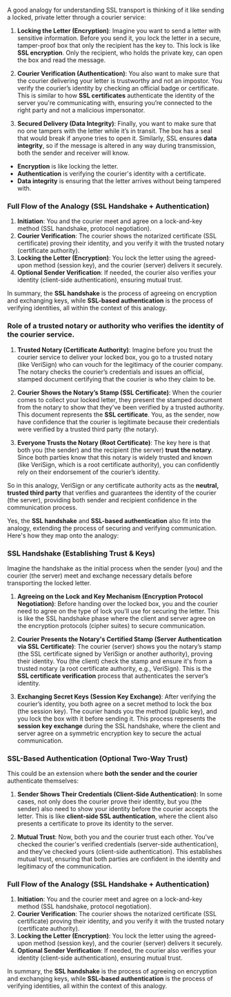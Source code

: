 A good analogy for understanding SSL transport is thinking of it like sending a locked, private letter through a courier service:

1. **Locking the Letter (Encryption)**: Imagine you want to send a letter with sensitive information. Before you send it, you lock the letter in a secure, tamper-proof box that only the recipient has the key to. This lock is like **SSL encryption**. Only the recipient, who holds the private key, can open the box and read the message.

2. **Courier Verification (Authentication)**: You also want to make sure that the courier delivering your letter is trustworthy and not an impostor. You verify the courier’s identity by checking an official badge or certificate. This is similar to how **SSL certificates** authenticate the identity of the server you're communicating with, ensuring you’re connected to the right party and not a malicious impersonator.

3. **Secured Delivery (Data Integrity)**: Finally, you want to make sure that no one tampers with the letter while it’s in transit. The box has a seal that would break if anyone tries to open it. Similarly, SSL ensures **data integrity**, so if the message is altered in any way during transmission, both the sender and receiver will know.


- **Encryption** is like locking the letter.
- **Authentication** is verifying the courier's identity with a certificate.
- **Data integrity** is ensuring that the letter arrives without being tampered with.

### **Full Flow of the Analogy (SSL Handshake + Authentication)**
1. **Initiation**: You and the courier meet and agree on a lock-and-key method (SSL handshake, protocol negotiation).
2. **Courier Verification**: The courier shows the notarized certificate (SSL certificate) proving their identity, and you verify it with the trusted notary (certificate authority).
3. **Locking the Letter (Encryption)**: You lock the letter using the agreed-upon method (session key), and the courier (server) delivers it securely. 
4. **Optional Sender Verification**: If needed, the courier also verifies your identity (client-side authentication), ensuring mutual trust.

In summary, the **SSL handshake** is the process of agreeing on encryption and exchanging keys, while **SSL-based authentication** is the process of verifying identities, all within the context of this analogy.

### Role of a **trusted notary or authority** who verifies the identity of the courier service.


1. **Trusted Notary (Certificate Authority)**: Imagine before you trust the courier service to deliver your locked box, you go to a trusted notary (like VeriSign) who can vouch for the legitimacy of the courier company. The notary checks the courier’s credentials and issues an official, stamped document certifying that the courier is who they claim to be.

2. **Courier Shows the Notary’s Stamp (SSL Certificate)**: When the courier comes to collect your locked letter, they present the stamped document from the notary to show that they’ve been verified by a trusted authority. This document represents the **SSL certificate**. You, as the sender, now have confidence that the courier is legitimate because their credentials were verified by a trusted third party (the notary).

3. **Everyone Trusts the Notary (Root Certificate)**: The key here is that both you (the sender) and the recipient (the server) **trust the notary**. Since both parties know that this notary is widely trusted and known (like VeriSign, which is a root certificate authority), you can confidently rely on their endorsement of the courier’s identity. 

So in this analogy, VeriSign or any certificate authority acts as the **neutral, trusted third party** that verifies and guarantees the identity of the courier (the server), providing both sender and recipient confidence in the communication process.

Yes, the **SSL handshake** and **SSL-based authentication** also fit into the analogy, extending the process of securing and verifying communication. Here's how they map onto the analogy:

### **SSL Handshake (Establishing Trust & Keys)**
Imagine the handshake as the initial process when the sender (you) and the courier (the server) meet and exchange necessary details before transporting the locked letter.

1. **Agreeing on the Lock and Key Mechanism (Encryption Protocol Negotiation)**: Before handing over the locked box, you and the courier need to agree on the type of lock you'll use for securing the letter. This is like the SSL handshake phase where the client and server agree on the encryption protocols (cipher suites) to secure communication.

2. **Courier Presents the Notary's Certified Stamp (Server Authentication via SSL Certificate)**: The courier (server) shows you the notary’s stamp (the SSL certificate signed by VeriSign or another authority), proving their identity. You (the client) check the stamp and ensure it's from a trusted notary (a root certificate authority, e.g., VeriSign). This is the **SSL certificate verification** process that authenticates the server’s identity.

3. **Exchanging Secret Keys (Session Key Exchange)**: After verifying the courier’s identity, you both agree on a secret method to lock the box (the session key). The courier hands you the method (public key), and you lock the box with it before sending it. This process represents the **session key exchange** during the SSL handshake, where the client and server agree on a symmetric encryption key to secure the actual communication.

### **SSL-Based Authentication (Optional Two-Way Trust)**
This could be an extension where **both the sender and the courier** authenticate themselves:

1. **Sender Shows Their Credentials (Client-Side Authentication)**: In some cases, not only does the courier prove their identity, but you (the sender) also need to show your identity before the courier accepts the letter. This is like **client-side SSL authentication**, where the client also presents a certificate to prove its identity to the server.

2. **Mutual Trust**: Now, both you and the courier trust each other. You've checked the courier's verified credentials (server-side authentication), and they’ve checked yours (client-side authentication). This establishes mutual trust, ensuring that both parties are confident in the identity and legitimacy of the communication.

### **Full Flow of the Analogy (SSL Handshake + Authentication)**
1. **Initiation**: You and the courier meet and agree on a lock-and-key method (SSL handshake, protocol negotiation).
2. **Courier Verification**: The courier shows the notarized certificate (SSL certificate) proving their identity, and you verify it with the trusted notary (certificate authority).
3. **Locking the Letter (Encryption)**: You lock the letter using the agreed-upon method (session key), and the courier (server) delivers it securely. 
4. **Optional Sender Verification**: If needed, the courier also verifies your identity (client-side authentication), ensuring mutual trust.

In summary, the **SSL handshake** is the process of agreeing on encryption and exchanging keys, while **SSL-based authentication** is the process of verifying identities, all within the context of this analogy.


